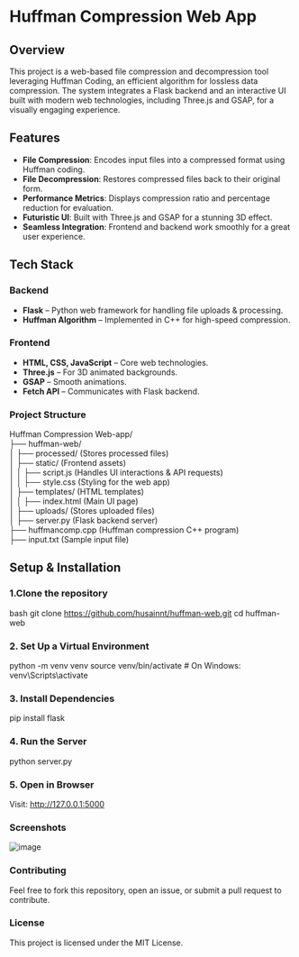 # Huffman Compression Web App

## Overview
This project is a web-based file compression and decompression tool leveraging Huffman Coding, an efficient algorithm for lossless data compression. The system integrates a Flask backend and an interactive UI built with modern web technologies, including Three.js and GSAP, for a visually engaging experience.

## Features
- **File Compression**: Encodes input files into a compressed format using Huffman coding.
- **File Decompression**: Restores compressed files back to their original form.
- **Performance Metrics**: Displays compression ratio and percentage reduction for evaluation.
- **Futuristic UI**: Built with Three.js and GSAP for a stunning 3D effect.
- **Seamless Integration**: Frontend and backend work smoothly for a great user experience.

## Tech Stack

### Backend
- **Flask** – Python web framework for handling file uploads & processing.
- **Huffman Algorithm** – Implemented in C++ for high-speed compression.

### Frontend
- **HTML, CSS, JavaScript** – Core web technologies.
- **Three.js** – For 3D animated backgrounds.
- **GSAP** – Smooth animations.
- **Fetch API** – Communicates with Flask backend.

### Project Structure
Huffman Compression Web-app/  
├── huffman-web/  
│   ├── processed/  (Stores processed files)  
│   ├── static/  (Frontend assets)  
│   │   ├── script.js  (Handles UI interactions & API requests)  
│   │   ├── style.css  (Styling for the web app)  
│   ├── templates/  (HTML templates)  
│   │   ├── index.html  (Main UI page)  
│   ├── uploads/  (Stores uploaded files)  
│   ├── server.py  (Flask backend server)  
├── huffmancomp.cpp  (Huffman compression C++ program)  
├── input.txt  (Sample input file)  



## Setup & Installation

### 1.Clone the repository
bash
git clone https://github.com/husainnt/huffman-web.git
cd huffman-web
### 2. Set Up a Virtual Environment
python -m venv venv
source venv/bin/activate  # On Windows: venv\Scripts\activate
### 3. Install Dependencies
pip install flask
### 4. Run the Server
python server.py
### 5. Open in Browser
Visit: http://127.0.0.1:5000

### Screenshots
![image](https://github.com/user-attachments/assets/ddbeb7b7-843c-4c3b-8113-87846ea18ef7)

### Contributing
Feel free to fork this repository, open an issue, or submit a pull request to contribute.

### License
This project is licensed under the MIT License.


